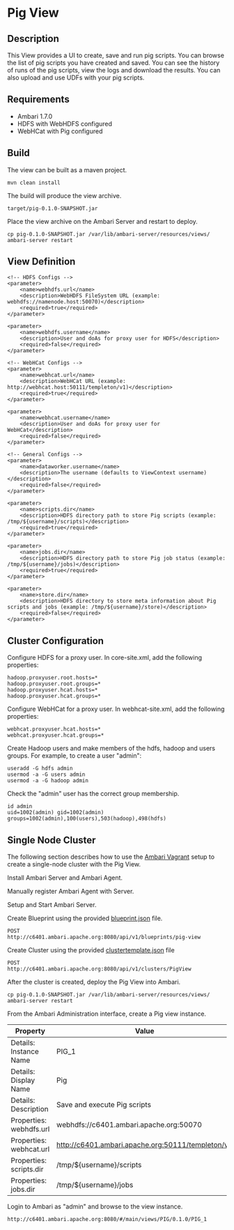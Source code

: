 <!---
Licensed to the Apache Software Foundation (ASF) under one or more
contributor license agreements.  See the NOTICE file distributed with
this work for additional information regarding copyright ownership.
The ASF licenses this file to You under the Apache License, Version 2.0
(the "License"); you may not use this file except in compliance with
the License.  You may obtain a copy of the License at [http://www.apache.org/licenses/LICENSE-2.0](http://www.apache.org/licenses/LICENSE-2.0)

Unless required by applicable law or agreed to in writing, software
distributed under the License is distributed on an "AS IS" BASIS,
WITHOUT WARRANTIES OR CONDITIONS OF ANY KIND, either express or implied.
See the License for the specific language governing permissions and
limitations under the License.
-->

Pig View
============

Description
-----
This View provides a UI to create, save and run pig scripts. You can browse the list of pig scripts you have created and saved.
You can see the history of runs of the pig scripts, view the logs and download the results. You can also upload and use
UDFs with your pig scripts.

Requirements
-----

- Ambari 1.7.0
- HDFS with WebHDFS configured
- WebHCat with Pig configured

Build
-----

The view can be built as a maven project.

    mvn clean install

The build will produce the view archive.

    target/pig-0.1.0-SNAPSHOT.jar

Place the view archive on the Ambari Server and restart to deploy.    

    cp pig-0.1.0-SNAPSHOT.jar /var/lib/ambari-server/resources/views/
    ambari-server restart

View Definition
-----

    <!-- HDFS Configs -->
    <parameter>
        <name>webhdfs.url</name>
        <description>WebHDFS FileSystem URL (example: webhdfs://namenode.host:50070)</description>
        <required>true</required>
    </parameter>

    <parameter>
        <name>webhdfs.username</name>
        <description>User and doAs for proxy user for HDFS</description>
        <required>false</required>
    </parameter>

    <!-- WebHCat Configs -->
    <parameter>
        <name>webhcat.url</name>
        <description>WebHCat URL (example: http://webhcat.host:50111/templeton/v1)</description>
        <required>true</required>
    </parameter>

    <parameter>
        <name>webhcat.username</name>
        <description>User and doAs for proxy user for WebHCat</description>
        <required>false</required>
    </parameter>

    <!-- General Configs -->
    <parameter>
        <name>dataworker.username</name>
        <description>The username (defaults to ViewContext username)</description>
        <required>false</required>
    </parameter>

    <parameter>
        <name>scripts.dir</name>
        <description>HDFS directory path to store Pig scripts (example: /tmp/${username}/scripts)</description>
        <required>true</required>
    </parameter>

    <parameter>
        <name>jobs.dir</name>
        <description>HDFS directory path to store Pig job status (example: /tmp/${username}/jobs)</description>
        <required>true</required>
    </parameter>

    <parameter>
        <name>store.dir</name>
        <description>HDFS directory to store meta information about Pig scripts and jobs (example: /tmp/${username}/store)</description>
        <required>false</required>
    </parameter>

Cluster Configuration
-----
Configure HDFS for a proxy user. In core-site.xml, add the following properties:

    hadoop.proxyuser.root.hosts=*
    hadoop.proxyuser.root.groups=*
    hadoop.proxyuser.hcat.hosts=*
    hadoop.proxyuser.hcat.groups=*

Configure WebHCat for a proxy user. In webhcat-site.xml, add the following properties:

    webhcat.proxyuser.hcat.hosts=*
    webhcat.proxyuser.hcat.groups=*

Create Hadoop users and make members of the hdfs, hadoop and users groups. For example, to create a user "admin": 

    useradd -G hdfs admin
    usermod -a -G users admin
    usermod -a -G hadoop admin

Check the "admin" user has the correct group membership.

    id admin
    uid=1002(admin) gid=1002(admin) groups=1002(admin),100(users),503(hadoop),498(hdfs)


Single Node Cluster
-----

The following section describes how to use the [Ambari Vagrant](https://cwiki.apache.org/confluence/display/AMBARI/Quick+Start+Guide) setup to create a single-node cluster with the Pig View. 

Install Ambari Server and Ambari Agent.

Manually register Ambari Agent with Server.

Setup and Start Ambari Server.

Create Blueprint using the provided [blueprint.json](blueprint.json) file.
  
    POST
    http://c6401.ambari.apache.org:8080/api/v1/blueprints/pig-view

Create Cluster using the provided [clustertemplate.json](clustertemplate.json) file
    
    POST
    http://c6401.ambari.apache.org:8080/api/v1/clusters/PigView

After the cluster is created, deploy the Pig View into Ambari.

    cp pig-0.1.0-SNAPSHOT.jar /var/lib/ambari-server/resources/views/
    ambari-server restart

From the Ambari Administration interface, create a Pig view instance.

|Property|Value|
|---|---|
| Details: Instance Name | PIG_1 |
| Details: Display Name | Pig |
| Details: Description | Save and execute Pig scripts |
| Properties: webhdfs.url | webhdfs://c6401.ambari.apache.org:50070 |
| Properties: webhcat.url | http://c6401.ambari.apache.org:50111/templeton/v1 |
| Properties: scripts.dir | /tmp/${username}/scripts |
| Properties: jobs.dir | /tmp/${username}/jobs |

Login to Ambari as "admin" and browse to the view instance.

    http://c6401.ambari.apache.org:8080/#/main/views/PIG/0.1.0/PIG_1
